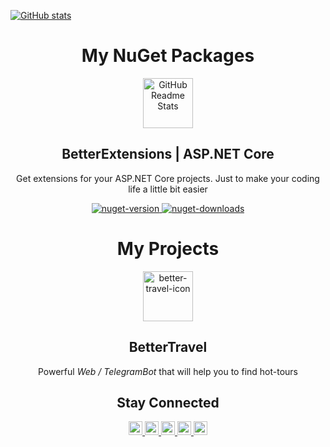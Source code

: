 [![GitHub stats](https://github-readme-stats.vercel.app/api?username=itkerry&show_icons=true&include_all_commits=true&hide_border=true)](https://github.com/iTKerry)

<p align="center">
    <h1 align="center">My NuGet Packages</h1>
</p>

<p align="center">
    <img width="80px" src="https://github.com/itkerry/better-extensions-aspnet/raw/master/icon.png" align="center" alt="GitHub Readme Stats" />
    <h2 align="center">BetterExtensions | ASP.NET Core</h2>
    <p align="center">Get extensions for your ASP.NET Core projects. Just to make your coding life a little bit easier</p>
    <p align="center">
        <a href="https://www.nuget.org/packages/BetterExtensions.AspNet/">
            <img alt="nuget-version" src="https://img.shields.io/nuget/v/BetterExtensions.AspNet.svg" />
        </a>
        <a href="https://www.nuget.org/packages/BetterExtensions.AspNet/">
            <img alt="nuget-downloads" src="https://img.shields.io/nuget/dt/BetterExtensions.AspNet.svg" />
        </a>
    </p>
</p>

<p align="center">
    <h1 align="center">My Projects</h1>
</p>

<p align="center">
    <img width="80px" src="https://github.com/itkerry/better-travel/raw/master/icon.png" align="center" alt="better-travel-icon" />
    <h2 align="center">BetterTravel</h2>
    <p align="center">Powerful <i>Web / TelegramBot</i> that will help you to find hot-tours</p>
</p>

<p align="center">
    <h2 align="center">Stay Connected</h1>
    <p align="center">
        <a href="https://stackoverflow.com/users/7330025/itkerry?tab=profile">
            <img alt="StackOverflow" width="22px" src="https://cdn.jsdelivr.net/npm/simple-icons@v3/icons/stackoverflow.svg" />
        </a>
        <a href="https://www.youtube.com/channel/UC6e15MO-hrUVVOSOYnbe7Qw">
            <img alt="YouTube" width="22px" src="https://cdn.jsdelivr.net/npm/simple-icons@v3/icons/youtube.svg" />
        </a>
        <a href="https://twitter.com/iTKerry_">
            <img alt="Twitter" width="22px" src="https://cdn.jsdelivr.net/npm/simple-icons@v3/icons/twitter.svg" />
        </a>
        <a href="https://www.nuget.org/packages/BetterExtensions.AspNet/">
            <img  alt="LinkedIn" width="22px" src="https://cdn.jsdelivr.net/npm/simple-icons@v3/icons/linkedin.svg" />
        </a>
        <a href="https://www.instagram.com/itkerry_">
            <img  alt="Instagram" width="22px" src="https://cdn.jsdelivr.net/npm/simple-icons@v3/icons/instagram.svg" />
        </a>
    </p>
</p>
